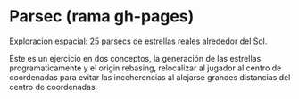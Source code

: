 # Parsec (rama gh-pages)
Exploración espacial: 25 parsecs de estrellas reales alrededor del Sol.

Este es un ejercicio en dos conceptos, la generación de las estrellas programaticamente y el origin rebasing, relocalizar al jugador al centro de coordenadas para evitar las incoherencias al alejarse grandes distancias del centro de coordenadas.
